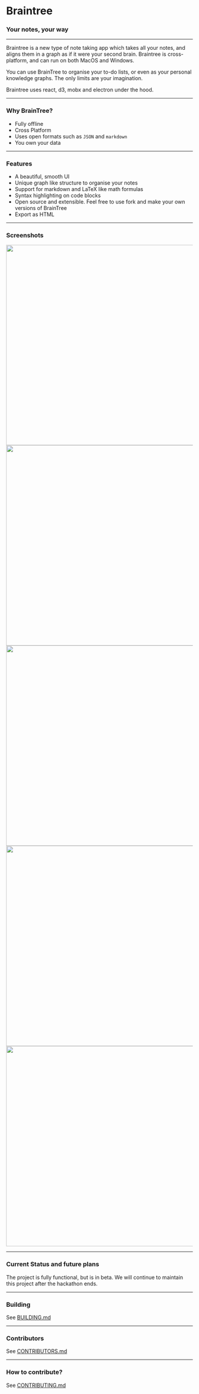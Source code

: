 # Braintree

### Your notes, your way

---

Braintree is a new type of note taking app which takes all your notes, and aligns them in a graph as if it were your second brain.
Braintree is cross-platform, and can run on both MacOS and Windows.

You can use BrainTree to organise your to-do lists, or even as your personal knowledge graphs.
The only limits are your imagination.

Braintree uses react, d3, mobx and electron under the hood.

---

### Why BrainTree?

- Fully offline
- Cross Platform
- Uses open formats such as `JSON` and `markdown`
- You own your data

---

### Features

- A beautiful, smooth UI
- Unique graph like structure to organise your notes
- Support for markdown and LaTeX like math formulas
- Syntax highlighting on code blocks
- Open source and extensible. Feel free to use fork and make your own versions of BrainTree
- Export as HTML

---

### Screenshots

<img src="./screenshots/connections.png" width="540" />
<img src="./screenshots/math.png" width="540" />
<img src="./screenshots/tables.png" width="540" />
<img src="./screenshots/rich_text.png" width="540" />
<img src="./screenshots/code_blocks.png" width="540" />

---

### Current Status and future plans

The project is fully functional, but is in beta.
We will continue to maintain this project after the hackathon ends.

---

### Building

See [BUILDING.md](./BUILDING.md)

---

### Contributors

See [CONTRIBUTORS.md](./CONTRIBUTORS.md)

---

### How to contribute?

See [CONTRIBUTING.md](./CONTRIBUTING.md)
